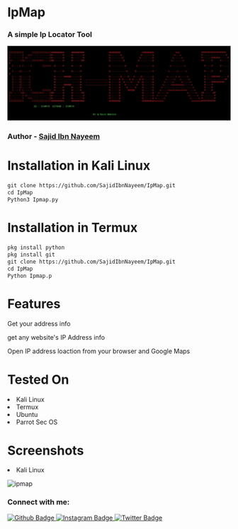 # IpMap
### A simple Ip Locator Tool 
  <a href="https://github.com/ichry0">
    <img src="Screenshot_2024-12-06-21-05-42-393_com.termux-edit.jpg" alt="Github Badge"/>
  </a>

### Author - [Sajid Ibn Nayeem](https://github.com/SajidIbnNayeem)
# Installation in Kali Linux

```
git clone https://github.com/SajidIbnNayeem/IpMap.git
cd IpMap
Python3 Ipmap.py
```
# Installation in Termux

```
pkg install python
pkg install git
git clone https://github.com/SajidIbnNayeem/IpMap.git
cd IpMap
Python Ipmap.p
```
# Features
<p>Get your address info</p>
<p>get any website's IP Address info</p>
<p>Open IP address loaction from your browser and Google Maps</p>

# Tested On
<li> Kali Linux</li>
<li>Termux</li>
<li>Ubuntu</li>
<li>Parrot Sec OS</li>

# Screenshots
<li>Kali Linux</li>

![ipmap](https://github.com/user-attachments/assets/0543f8ae-ca02-4fd4-ace7-5a1d7039af7d)

  
### Connect with me:
<div id="badges">
  <a href="https://github.com/SajidIbnNayeem">
    <img src="https://img.shields.io/badge/Github-white?style=for-the-badge&logo=Github&logoColor=black" alt="Github Badge"/>
  </a>
  
   <a href="https://www.instagram.com/sajid_ibn_nayeem?igsh=MXdnNmttb292MnFuaQ==">
    <img src="https://img.shields.io/badge/Instagram-purple?style=for-the-badge&logo=instagram&logoColor=white" alt="Instagram Badge"/>
  </a>
   
   <a href="https://twitter.com/Sajid_nayeem_">
    <img src="https://img.shields.io/badge/Twitter-blue?style=for-the-badge&logo=twitter&logoColor=white" alt="Twitter Badge"/>
  </a>
</div>


